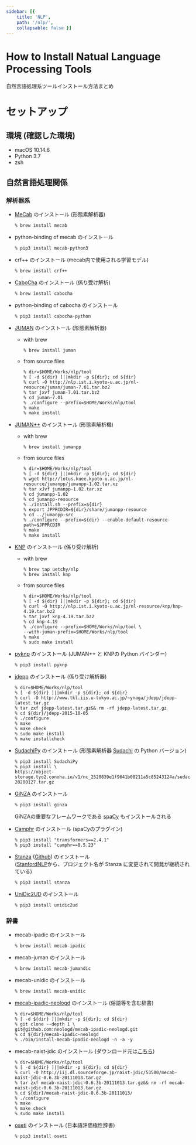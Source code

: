 ```yaml
---
sidebar: [{
    title: 'NLP',
    path: '/nlp/',
    collapsable: false }]
---
```


# How to Install Natual Language Processing Tools
自然言語処理系ツールインストール方法まとめ

# セットアップ

## 環境 (確認した環境)
- macOS 10.14.6
- Python 3.7
- zsh

## 自然言語処理関係

### 解析器系

- [MeCab](https://taku910.github.io/mecab/) のインストール (形態素解析器)
    ```shell script
    % brew install mecab
    ```
- python-binding of mecab のインストール
    ```shell script
    % pip3 install mecab-python3
    ```
- crf++ のインストール (mecab内で使用される学習モデル)
    ```shell script
    % brew install crf++
    ```
- [CaboCha](https://taku910.github.io/cabocha/) のインストール (係り受け解析)
    ```shell script
    % brew install cabocha
    ```
- python-binding of cabocha のインストール
    ```shell script
    % pip3 install cabocha-python
    ```
- [JUMAN](http://nlp.ist.i.kyoto-u.ac.jp/index.php?JUMAN) のインストール (形態素解析器)
    - with brew
        ```shell script
        % brew install juman
        ```
    - from source files 
        ```shell script
        % dir=$HOME/Works/nlp/tool
        % [ -d ${dir} ]||mkdir -p ${dir}; cd ${dir}
        % curl -O http://nlp.ist.i.kyoto-u.ac.jp/nl-resource/juman/juman-7.01.tar.bz2
        % tar jxvf juman-7.01.tar.bz2
        % cd juman-7.01
        % ./configure --prefix=$HOME/Works/nlp/tool
        % make
        % make install
        ```
- [JUMAN++](http://nlp.ist.i.kyoto-u.ac.jp/index.php?JUMAN++) のインストール (形態素解析機)
    - with brew
        ```shell script
        % brew install jumanpp
        ```
    - from source files
        ```shell script
        % dir=$HOME/Works/nlp/tool
        % [ -d ${dir} ]||mkdir -p ${dir}; cd ${dir}
        % wget http://lotus.kuee.kyoto-u.ac.jp/nl-resource/jumanpp/jumanpp-1.02.tar.xz
        % tar xJvf jumanpp-1.02.tar.xz
        % cd jumanpp-1.02
        % cd jumanpp-resource
        % ./install.sh --prefix=${dir}
        % export JPPRCDIR=${dir}/share/jumanpp-resource
        % cd ../jumanpp-src
        % ./configure --prefix=${dir} --enable-default-resource-path=$JPPRCDIR
        % make
        % make install
        ```
-  [KNP](http://nlp.ist.i.kyoto-u.ac.jp/index.php?KNP) のインストール (係り受け解析)
    - with brew
        ```shell script
        % brew tap uetchy/nlp
        % brew install knp
        ```
    - from source files
        ```shell script
        % dir=$HOME/Works/nlp/tool
        % [ -d ${dir} ]||mkdir -p ${dir}; cd ${dir}
        % curl -O http://nlp.ist.i.kyoto-u.ac.jp/nl-resource/knp/knp-4.19.tar.bz2
        % tar jxvf knp-4.19.tar.bz2
        % cd knp-4.19
        % ./configure --prefix=$HOME/Works/nlp/tool \
        --with-juman-prefix=$HOME/Works/nlp/tool
        % make
        % sudo make install
        ```
-  [pyknp](https://pyknp.readthedocs.io/en/latest/) のインストール (JUMAN++ と KNPの Python バインダー)
    ```shell script
    % pip3 install pyknp
    ```
-  [jdepp](http://www.tkl.iis.u-tokyo.ac.jp/~ynaga/jdepp/) のインストール (係り受け解析器)
    ```shell script
   	% dir=$HOME/Works/nlp/tool
    % [ -d ${dir} ]||mkdir -p ${dir}; cd ${dir}
    % curl -O http://www.tkl.iis.u-tokyo.ac.jp/~ynaga/jdepp/jdepp-latest.tar.gz
    % tar zxf jdepp-latest.tar.gz&& rm -rf jdepp-latest.tar.gz
    % cd ${dir}/jdepp-2015-10-05
    % ./configure
    % make
    % make check
    % sudo make install
    % make installcheck
    ```
-  [SudachiPy](https://github.com/WorksApplications/SudachiPy) のインストール (形態素解析器 [Sudachi](https://github.com/WorksApplications/Sudachi#sudachi-%E6%97%A5%E6%9C%AC%E8%AA%9Ereadme) の Python バージョン)
    ```shell script
    % pip3 install SudachiPy
    % pip3 install \ 
    https://object-storage.tyo2.conoha.io/v1/nc_2520839e1f9641b08211a5c85243124a/sudachi/SudachiDict_core-20200127.tar.gz
    ```

- [GiNZA](https://github.com/megagonlabs/ginza) のインストール
    ```shell script
    % pip3 install ginza
    ```
    GiNZAの重要なフレームワークである [spaCy](https://spacy.io/) もインストールされる

- [Camphr](https://camphr.readthedocs.io/en/latest/index.html) のインストール (spaCyのプラグイン)
    ```shell script
    % pip3 install "transformers==2.4.1"
    % pip3 install "camphr==0.5.23"
    ```

- [Stanza](https://stanfordnlp.github.io/stanza/) ([Github](https://github.com/stanfordnlp/stanza)) のインストール  
([StanfordNLP](https://github.com/stanfordnlp/stanfordnlp)から、プロジェクト名が Stanza に変更されて開発が継続されている)
    ```shell script
    % pip3 install stanza
    ```

- [UniDic2UD](https://github.com/KoichiYasuoka/UniDic2UD) のインストール
    ```shell script
    % pip3 install unidic2ud
    ```

### 辞書

- mecab-ipadic のインストール
    ```shell script
    % brew install mecab-ipadic
    ```
- mecab-juman のインストール
    ```shell script
    % brew install mecab-jumandic
    ```
- mecab-unidic のインストール
    ```shell script
    % brew install mecab-unidic
    ```
- [mecab-ipadic-neologd](https://github.com/neologd/mecab-ipadic-neologd/blob/master/README.ja.md) のインストール (俗語等を含む辞書)
    ```shell script
    % dir=$HOME/Works/nlp/tool
    % [ -d ${dir} ]||mkdir -p ${dir}; cd ${dir}
    % git clone --depth 1 \
    git@github.com:neologd/mecab-ipadic-neologd.git
    % cd ${dir}/mecab-ipadic-neologd
    % ./bin/install-mecab-ipadic-neologd -n -a -y
    ```
- mecab-naist-jdic のインストール (ダウンロード元は[こちら](https://ja.osdn.net/projects/naist-jdic/releases/))
    ```shell script
    % dir=$HOME/Works/nlp/tool
    % [ -d ${dir} ]||mkdir -p ${dir}; cd ${dir}
    % curl -O http://iij.dl.sourceforge.jp/naist-jdic/53500/mecab-naist-jdic-0.6.3b-20111013.tar.gz
    % tar zxf mecab-naist-jdic-0.6.3b-20111013.tar.gz&& rm -rf mecab-naist-jdic-0.6.3b-20111013.tar.gz
    % cd ${dir}/mecab-naist-jdic-0.6.3b-20111013/
    % ./configure
    % make
    % make check
    % sudo make install
    ```
- [oseti](https://qiita.com/yukinoi/items/46aa016d83bb0e64f598) のインストール (日本語評価極性辞書)
    ```
    % pip3 install oseti
    ```